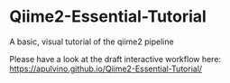 # Qiime2-Essential-Tutorial
A basic, visual tutorial of the qiime2 pipeline

Please have a look at the draft interactive workflow here:
https://apulvino.github.io/Qiime2-Essential-Tutorial/

